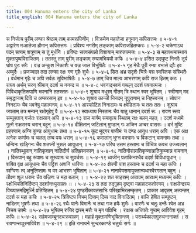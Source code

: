 ```yaml
---
title: 004 Hanuma enters the city of Lanka
title_english: 004 Hanuma enters the city of Lanka

---
```

<div class="audioEmbed"  caption="श्रीराम-हरिसीताराममूर्ति-घनपाठिभ्यां वचनम्" src="https://archive.org/download/Ramayana-recitation-Sriram-harisItArAmamUrti-Ghanapaati-v2/Kanda_5/Kanda_5_SK-004-Hanuma_enters_the_city_of_Lanka.mp3"></div>
स निर्जत्य पुरीम् लण्का श्रेष्ठाम् ताम् कामरूपिणीम् ।  
विक्रमेण महातेजा हनुमान् कपिसत्तमः ॥ ५-४-१  
अद्वारेण मःआतेजा हौमान् कपिसत्तमः ।  
प्रविश्य नगरीम् लङ्काम् कपिराजहितम्करः ॥ ५-४-२  
चक्रेणाऽथ पदम् सव्यम् शत्रूणाम् स तु मूर्धनि ।  
प्रविष्टः सत्त्वसंपन्नो विशायाम् मारुतात्मजः ॥ ५-४-३  
स महापथमास्थाय मुक्तापुष्पविराजितम् ।  
ततस्तु ताम् पुरीम् लङ्काम् रम्यामभिययौ कपिः ॥ ५-४-४  
हसित उद्घुष्ट निनदैः तूर्य घोष पुरः सरैः ।  
वज्र अन्कुश निकाशैः च वज्र जाल विभूषितैः ॥ ५-४-५  
गृह मेधैः पुरी रम्या बभासे द्यौः इव अम्बुदैः ।  
प्रजज्वाल तदा लन्का रक्षः गण गृहैः शुभैः ॥ ५-४-६  
सित अभ्र सदृशैः चित्रैः पद्म स्वस्तिक संस्थितैः ।  
वर्धमान गृहैः च अपि सर्वतः सुविभाषितैः ॥ ५-४-७  
ताम् चित्र माल्य आभरणाम् कपि राज हितम् करः ।  
राघव अर्थम् चरन् श्रीमान् ददर्श च ननन्द च ॥ ५-४-८  
भवनाद्भवनं गच्छ्न् ददर्श पवनात्मजः ।  
विविधाकृतिरूपाणि भवनानि ततस्ततः ॥ ५-४-९  
शुश्राव मधुरम् गीतम् त्रि स्थान स्वर भूषितम् ।  
स्त्रीणाम् मद समृद्धानाम् दिवि च अप्सरसाम् इव ॥ ५-४-१०  
शुश्राव कान्ची निनदम् नूपुराणाम् च निह्स्वनम् ।  
सोपान निनदामः चैव भवनेषु महात्मनम् ॥ ५-४-११  
आस्फोटित निनादामः च क्ष्वेडितामः च ततः ततः ।  
शुश्राव जपताम् तत्र मन्त्रन् रक्षोगृहेषु वै ॥ ५-४-१२  
स्वाध्याय निरतामः चैव यातु धानान् ददर्श सः ।  
रावण स्तव सम्युक्तान् गर्जतः राक्षसान् अपि ॥ ५-४-१३  
राज मार्गम् समावृत्य स्थितम् रक्षः बलम् महत् ।  
ददर्श मध्यमे गुल्मे राक्षसस्य चरान् बहून् ॥ ५-४-१४  
दीक्षितान् जटिलान् मुण्डान् गः अजिन अम्बर वाससः ।  
दर्भ मुष्टि प्रहरणान् अग्नि कुण्ड आयुधामः तथा ॥ ५-४-१५  
कूट मुद्गर पाणीमः च दण्ड आयुध धरान् अपि ।  
एक अक्ष अनेक कर्णामः च चलल् लम्ब पयः धरान् ॥ ५-४-१६  
करालान् भुग्न वक्त्रामः च विकटान् वामनामः तथा ।  
धन्विनः खड्गिनः चैव शतघ्नी मुसल आयुधान् ॥ ५-४-१७  
परिघ उत्तम हस्तामः च विचित्र कवच उज्ज्वलान् ।  
नातिस्थूलान् नातिकृशान् नातिदीर्घ अतिह्रस्वकान् ॥ ५-४-१८  
नातिगौरान्नातिकृष्णान्नातिकुब्जान्न वामनान् ।  
विरूपान् बहु रूपामः च सुरूपामः च सुवर्चसः ॥ ५-४-१९  
ध्वजीन् पताकिनश्चैव ददर्श विविधायुधान् ।  
शक्ति वृक्ष आयुधामः चैव पट्टिश अशनि धारिणः ॥ ५-४-२०  
क्षेपणी पाश हस्तामः च ददर्श स महा कपिः ।  
स्रग्विणः त्व् अनुलिप्तामः च वर आभरण भूषितान् ॥ ५-४-२१  
नानावेषसमायुक्तान्यथास्वैरगतान् बहून् ।  
तीक्ष्ण शूल धरामः चैव वज्रिणः च महा बलान् । । ५-४-२२  
शत साहस्रम् अव्यग्रम् आरक्षम् मध्यमम् कपिः ।  
रक्षोधिपतिनिर्दिष्टम् ददर्शान्तःपुराग्रतः ॥ । ५-४-२३  
स तदा तद्गृहम् दृष्ट्वा महाहाटकतोरणम् ।  
राक्षसेन्द्रस्य विख्यातमद्रिमूर्ध्नि प्रतिष्ठितम् ॥ ५-४-२४  
पुण्डरीकावतंसाभिः परिखाभिरलम्कृतम् ।  
प्राकार आवृतम् अत्यन्तम् ददर्श स महा कपिः ॥ ५-४-२५  
त्रिविष्टप निभम् दिव्यम् दिव्य नाद विनादितम् ।  
वाजि हेषित सम्घुष्टम् नादितम् भूषणैः तथा ॥ ५-४-२६  
रथैः यानैः विमानैः च तथा गज हयैः शुभैः ।  
वारणैः च चतुः दन्तैः श्वेत अभ्र निचय उपमैः ॥ ५-४-२७  
भूषितम् रुचिर द्वारम् मत्तैः च मृग पक्षिभिः ।  
राक्षस अधिपतेः गुप्तम् आविवेश गृहम् कपिः ॥ ५-४-२८  
सहेमजाम्बूनदचक्रवाळम् ।  
महार्ह मुक्तामणिभूषितान्तम् ।  
परार्थ्यकालागुरुचन्दनाक्तं ।  
स रावणान्तःपुरमाविवेश ॥ ५-४-२९  
॥ इति रामायने सुन्दरकाण्डे चतुर्थः सर्गः ॥